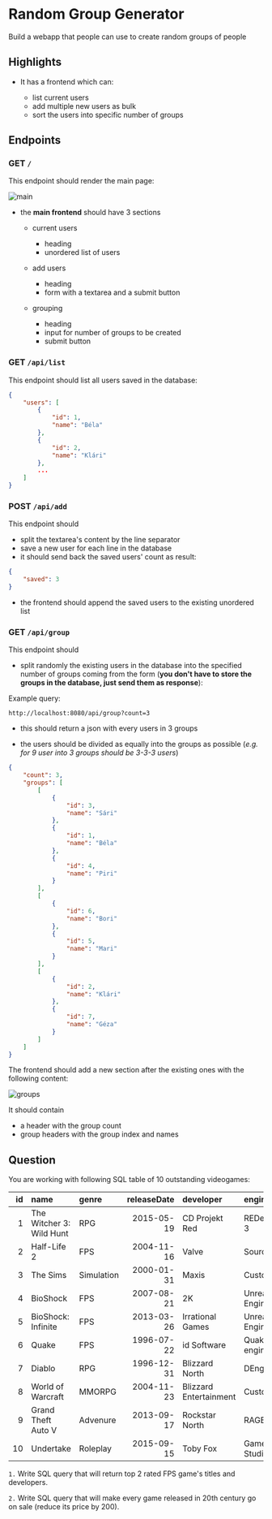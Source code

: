 # Random Group Generator

Build a webapp that people can use to create random groups of people

## Highlights

- It has a frontend which can:

  - list current users
  - add multiple new users as bulk
  - sort the users into specific number of groups

## Endpoints

### GET `/`

This endpoint should render the main page:

![main](assets/main.png)

- the **main frontend** should have 3 sections

  - current users

    - heading
    - unordered list of users

  - add users

    - heading
    - form with a textarea and a submit button

  - grouping

    - heading
    - input for number of groups to be created
    - submit button

### GET `/api/list`

This endpoint should list all users saved in the database:

```json
{
    "users": [
        {
            "id": 1,
            "name": "Béla"
        },
        {
            "id": 2,
            "name": "Klári"
        },
        ...
    ]
}
```

### POST `/api/add`

This endpoint should

- split the textarea's content by the line separator
- save a new user for each line in the database
- it should send back the saved users' count as result:

```json
{
    "saved": 3
}
```

- the frontend should append the saved users to the existing unordered list

### GET `/api/group`

This endpoint should

- split randomly the existing users in the database into the specified number
  of groups coming from the form (**you don't have to store the groups in the
  database, just send them as response**):

Example query:

`http://localhost:8080/api/group?count=3`

- this should return a json with every users in 3 groups

- the users should be divided as equally into the groups as possible 
  (*e.g. for 9 user into 3 groups should be 3-3-3 users*)

```json
{
    "count": 3,
    "groups": [
        [
            {
                "id": 3,
                "name": "Sári"
            },
            {
                "id": 1,
                "name": "Béla"
            },
            {
                "id": 4,
                "name": "Piri"
            }
        ],
        [
            {
                "id": 6,
                "name": "Bori"
            },
            {
                "id": 5,
                "name": "Mari"
            }
        ],
        [
            {
                "id": 2,
                "name": "Klári"
            },
            {
                "id": 7,
                "name": "Géza"
            }
        ]
    ]
}
```

The frontend should add a new section after the existing ones with the following
content:

![groups](assets/groups2.png)

It should contain

- a header with the group count
- group headers with the group index and names

## Question

You are working with following SQL table of 10 outstanding videogames:

| id | name                     | genre      | releaseDate | developer              | engine            | price | rating |
|---:|:-------------------------|:-----------|------------:|:-----------------------|:------------------|------:|-------:|
|  1 | The Witcher 3: Wild Hunt | RPG        |  2015-05-19 | CD Projekt Red         | REDengine 3       |  1499 |    9.2 |
|  2 | Half-Life 2              | FPS        |  2004-11-16 | Valve                  | Source            |   299 |    8.7 |
|  3 | The Sims                 | Simulation |  2000-01-31 | Maxis                  | Custom            |   199 |      9 |
|  4 | BioShock                 | FPS        |  2007-08-21 | 2K                     | Unreal Engine 2.5 |   350 |    9.1 |
|  5 | BioShock: Infinite       | FPS        |  2013-03-26 | Irrational Games       | Unreal Engine 3   |   699 |    8.4 |
|  6 | Quake                    | FPS        |  1996-07-22 | id Software            | Quake engine      |   299 |    8.6 |
|  7 | Diablo                   | RPG        |  1996-12-31 | Blizzard North         | DEngine           |   299 |    8.9 |
|  8 | World of Warcraft        | MMORPG     |  2004-11-23 | Blizzard Entertainment | Custom            |   499 |    8.8 |
|  9 | Grand Theft Auto V       | Advenure   |  2013-09-17 | Rockstar North         | RAGE              |   899 |    8.8 |
| 10 | Undertake                | Roleplay   |  2015-09-15 | Toby Fox               | GameMaker Studio  |   399 |    9.1 |

`1.` Write SQL query that will return top 2 rated FPS game's 
titles and developers.

`2.` Write SQL query that will make every game released in 20th century 
go on sale (reduce its price by 200).
